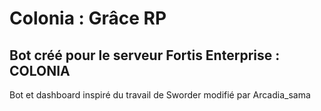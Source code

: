 # Colonia : Grâce RP
## Bot créé pour le serveur Fortis Enterprise : COLONIA

Bot et dashboard inspiré du travail de Sworder modifié par Arcadia_sama

